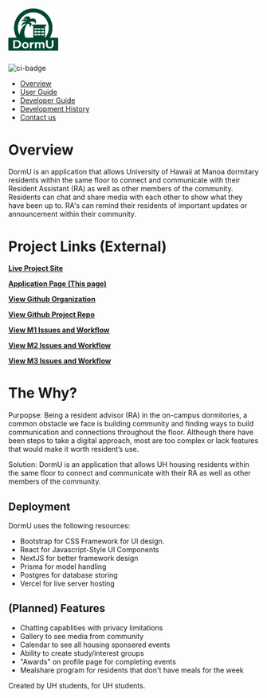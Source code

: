 # <img src="img/dormu-logo.png" alt="DormU Logo" style= "width:100px; padding-left:20"/>
![ci-badge](https://github.com/dorm-u/dorm-u-app/workflows/ci-dorm-u/badge.svg)


* [Overview](/index)
* [User Guide](/user-guide.md)
* [Developer Guide](/developer-guide.md)
* [Development History](/dev-history.md) 
* [Contact us](/contact-us.md)<br>

# Overview 
DormU is an application that allows University of Hawaii at Manoa dormitary residents within the same floor to connect and communicate with their Resident Assistant (RA) as well as other members of the community. Residents can chat and share media with each other to show what they have been up to. RA's can remind their residents of important updates or announcement within their community. 

# Project Links (External)
[**Live Project Site**](https://dorm-u-app.vercel.app/)

[**Application Page (This page)**](https://dorm-u.github.io/)

[**View Github Organization**](https://github.com/dorm-u)

[**View Github Project Repo**](https://github.com/dorm-u/dorm-u-app)

[**View M1 Issues and Workflow**](https://github.com/orgs/dorm-u/projects/1/views/1)

[**View M2 Issues and Workflow**](https://github.com/orgs/dorm-u/projects/4/views/1)

[**View M3 Issues and Workflow**](https://github.com/orgs/dorm-u/projects/5/views/1)

# The Why?
Purpopse: 
Being a resident advisor (RA) in the on-campus dormitories, a common obstacle we face is building community and finding ways to build communication and connections throughout the floor. Although there have been steps to take a digital approach, most are too complex or lack features that would make it worth resident’s use.

Solution:
DormU is an application that allows UH housing residents within the same floor to connect and communicate with their RA as well as other members of the community.

## Deployment
DormU uses the following resources:
- Bootstrap for CSS Framework for UI design.
- React for Javascript-Style UI Components
- NextJS for better framework design
- Prisma for model handling
- Postgres for database storing
- Vercel for live server hosting

## (Planned) Features
- Chatting capablities with privacy limitations
- Gallery to see media from community
- Calendar to see all housing sponsered events
- Ability to create study/interest groups
- "Awards" on profile page for completing events
- Mealshare program for residents that don't have meals for the week

Created by UH students, for UH students.
